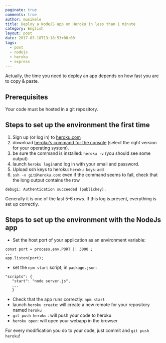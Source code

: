 ```yaml
---
paginate: true
comments: true
author: musikele
title: Deploy a NodeJS app on Heroku in less than 1 minute
category: English
layout: post
date: 2017-03-18T13:18:53+00:00
tags:
  - post
  - nodejs
  - heroku
  - express
---
```

Actually, the time you need to deploy an app depends on how fast you are to copy & paste.

## Prerequisites
Your code must be hosted in a git repository.

## Steps to set up the environment the first time
1. Sign up (or log in) to
  <a href="http://heroku.com">heroku.com</a>
1. download
  <a href="https://devcenter.heroku.com/articles/heroku-cli">heroku's command for the console</a> (select the right version for your operating system).
1. be sure the command is installed: `heroku -v` (you should see some output)
1. launch `heroku login`and log in with your email and password.
1. Upload ssh keys to heroku: `heroku keys:add`
1. `ssh -v git@heroku.com`: even if the command seems to fail, check that the long output contains the row 
```
debug1: Authentication succeeded (publickey).
```
Generally it is one of the last 5-6 rows. If this log is present, everything is set up correctly. 

## Steps to set up the environment with the NodeJs app
- Set the host port of your application as an environment variable:
```
const port = process.env.PORT || 3000 ;  
... 
app.listen(port);
```


- set the `npm start` script, in `package.json`:

```
"scripts": {
   "start": "node server.js",
   ...
   }

```

- Check that the app runs correctly: `npm start`
- launch `heroku create`: will create a new remote for your repository named `heroku`
- `git push heroku` : will push your code to heroku
- `heroku open`: will open your webapp in the browser 

For every modification you do to your code, just commit and `git push heroku`!